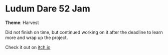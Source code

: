 # Ludum Dare 52 Jam

**Theme**: Harvest

Did not finish on time, but continued working on it after the deadline to learn more and wrap up the project.

Check it out on [itch.io](https://torsteinovstedal.itch.io/nutmania)
